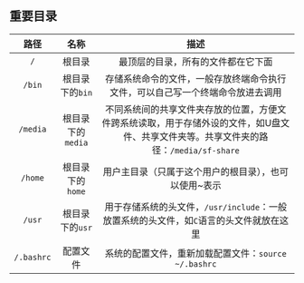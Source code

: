 ## 重要目录

|    路径    |       名称        |                             描述                             |
| :--------: | :---------------: | :----------------------------------------------------------: |
|    `/`     |      根目录       |              最顶层的目录，所有的文件都在它下面              |
|   `/bin`   |  根目录下的`bin`  | 存储系统命令的文件，一般存放终端命令执行文件，可以自己写一个终端命令放进去调用 |
|  `/media`  | 根目录下的`media` | 不同系统间的共享文件夹存放的位置，方便文件跨系统读取，用于存储外设的文件，如U盘文件、共享文件夹等。共享文件夹的路径：`/media/sf-share` |
|  `/home`   | 根目录下的`home`  |    用户主目录（只属于这个用户的根目录），也可以使用~表示     |
|   `/usr`   |  根目录下的`usr`  | 用于存储系统的头文件，`/usr/include`：一般放置系统的头文件，如`C`语言的头文件就放在这里 |
| `/.bashrc` |     配置文件      |     系统的配置文件，重新加载配置文件：`source ~/.bashrc`     |


